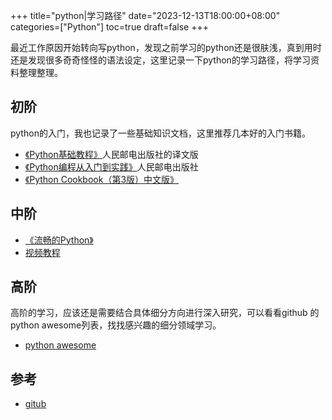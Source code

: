 +++
title="python|学习路径"
date="2023-12-13T18:00:00+08:00"
categories=["Python"]
toc=true
draft=false
+++

最近工作原因开始转向写python，发现之前学习的python还是很肤浅，真到用时还是发现很多奇奇怪怪的语法设定，这里记录一下python的学习路径，将学习资料整理整理。

## 初阶

python的入门，我也记录了一些基础知识文档，这里推荐几本好的入门书籍。

- [《Python基础教程》](https://book.douban.com/subject/4866934/)人民邮电出版社的译文版
- [《Python编程从入门到实践》](https://book.douban.com/subject/35196328/)人民邮电出版社
- [《Python Cookbook（第3版）中文版》](https://book.douban.com/subject/26381341/)

## 中阶

- [《流畅的Python》](https://book.douban.com/subject/27028517/)
- [视频教程](https://www.youtube.com/watch?v=Fm_IdR3JWX0&list=PLvQDgAXJ4ADMzlySkwIGomEA9j1Vgq5uS&index=2)


## 高阶

高阶的学习，应该还是需要结合具体细分方向进行深入研究，可以看看github 的python awesome列表，找找感兴趣的细分领域学习。

- [python awesome](https://github.com/vinta/awesome-python)


## 参考

- [gitub](https://github.com/liyupi/codefather/blob/main/%E5%AD%A6%E4%B9%A0%E8%B7%AF%E7%BA%BF/Python%E5%AD%A6%E4%B9%A0%E8%B7%AF%E7%BA%BF%20by%20%E7%A8%8B%E5%BA%8F%E5%91%98%E9%B1%BC%E7%9A%AE.md)
